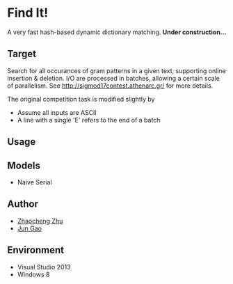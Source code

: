 # Find It!

A very fast hash-based dynamic dictionary matching. **Under construction...**

## Target

Search for all occurances of gram patterns in a given text, supporting online insertion & deletion. I/O are processed in batches, allowing a certain scale of parallelism. See http://sigmod17contest.athenarc.gr/ for more details.

The original competition task is modified slightly by
- Assume all inputs are ASCII
- A line with a single 'E' refers to the end of a batch

## Usage

## Models
- Naive Serial

## Author
- [Zhaocheng Zhu](https://github.com/kiddozhu/)
- [Jun Gao](https://github.com/SteveJunGao)

## Environment
- Visual Studio 2013
- Windows 8
